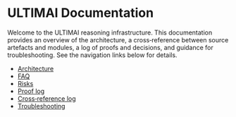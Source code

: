 # ULTIMAI Documentation

Welcome to the ULTIMAI reasoning infrastructure.  This documentation
provides an overview of the architecture, a cross‑reference between
source artefacts and modules, a log of proofs and decisions, and
guidance for troubleshooting.  See the navigation links below for
details.

* [Architecture](architecture.md)
* [FAQ](faq.md)
* [Risks](risks.md)
* [Proof log](proof-log.md)
* [Cross‑reference log](cross-reference-log.md)
* [Troubleshooting](troubleshooting.md)